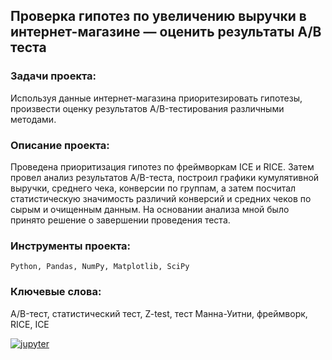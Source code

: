 ## Проверка гипотез по увеличению выручки в интернет-магазине — оценить результаты A/B теста

### Задачи проекта:
Используя данные интернет-магазина приоритезировать гипотезы, произвести оценку результатов A/B-тестирования различными методами.

### Описание проекта:
Проведена приоритизация гипотез по фреймворкам ICE и RICE. Затем провел анализ результатов A/B-теста, построил графики кумулятивной выручки, среднего чека,
конверсии по группам, а затем посчитал статистическую значимость различий конверсий и средних чеков по сырым и очищенным данным.
На основании анализа мной было принято решение о завершении проведения теста.

### Инструменты проекта:
<code>Python, Pandas, NumPy, Matplotlib, SciPy</code>

### Ключевые слова:
A/B-тест, статистический тест, Z-test, тест Манна-Уитни, фреймворк, RICE, ICE

[![jupyter](https://custom-icon-badges.herokuapp.com/badge/Notebook-24292f.svg?logo=jupyter&style=for-the-badge)](/project08_e-commerce-hypothesis-ab-testing/ecommerce-hypothesis-ab-testing.ipynb)